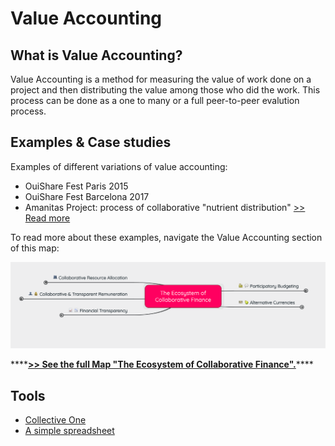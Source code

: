 # Value Accounting

## What is Value Accounting?

Value Accounting is a method for measuring the value of work done on a project and then distributing the value among those who did the work. This process can be done as a one to many or a full peer-to-peer evalution process.

## **Examples & Case studies**

Examples of different variations of value accounting:

* OuiShare Fest Paris 2015
* OuiShare Fest Barcelona 2017
* Amanitas Project: process of collaborative "nutrient distribution" [&gt;&gt; Read more](https://amanitas.gitbooks.io/amanitas-handbook/content/nutrient-distribution.html)

To read more about these examples, navigate the Value Accounting section of this map:

![](../.gitbook/assets/image%20%281%29.png)

\*\*\*\*[**&gt;&gt; See the full Map "The Ecosystem of Collaborative Finance".**](https://www.mindmeister.com/985455138/the-ecosystem-of-collaborative-finance)\*\*\*\*

## Tools

* [Collective One](http://www.collectiveone.org/)
* [A simple spreadsheet](https://docs.google.com/spreadsheets/d/19GWeOGKTEN6iaBxr92_H3h2797zCzgTs0JoIx5kPENs/edit#gid=1341511938)

